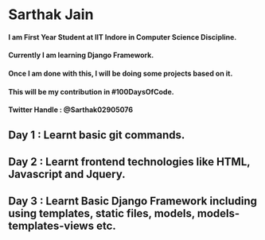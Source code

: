 # Sarthak Jain
#### I am First Year Student at IIT Indore in Computer Science Discipline.
#### Currently I am learning Django Framework.
#### Once I am done with this, I will be doing some projects based on it.
#### This will be my contribution in #100DaysOfCode.
#### Twitter Handle : @Sarthak02905076
## Day 1 : Learnt basic git commands.
## Day 2 : Learnt frontend technologies like HTML, Javascript and Jquery.
## Day 3 : Learnt Basic Django Framework including using templates, static files, models, models-templates-views etc.
